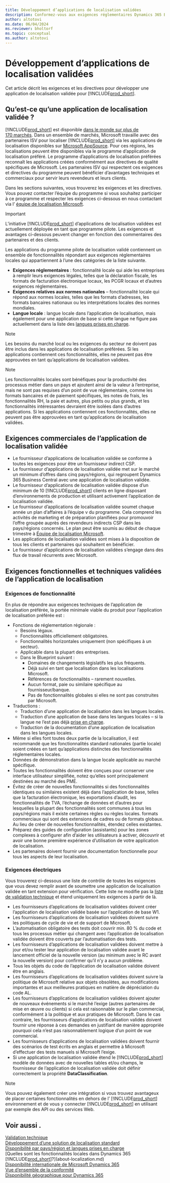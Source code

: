 ```yaml
---
title: Développement d’applications de localisation validées
description: Conformez-vous aux exigences réglementaires Dynamics 365 Business Central en tant qu’application de localisation validée.
author: altotovi
ms.date: 06/04/2024
ms.reviewer: bholtorf
ms.topic: conceptual
ms.author: altotovi
---
```


# <a name="development-of-validated-localization-apps"></a>Développement d’applications de localisation validées

Cet article décrit les exigences et les directives pour développer une application de localisation validée pour [!INCLUDE[prod_short](includes/prod_short.md)].

## <a name="what-is-a-validated-localization-app"></a>Qu’est-ce qu’une application de localisation validée ?

[!INCLUDE[prod_short](includes/prod_short.md)] est disponible [dans le monde sur plus de 170 marchés](/dynamics365/business-central/dev-itpro/compliance/apptest-countries-and-translations?toc=/dynamics365/business-central/toc.json). Dans un ensemble de marchés, Microsoft travaille avec des partenaires ISV pour localiser [!INCLUDE[prod_short](includes/prod_short.md)] via les applications de localisation disponibles sur [Microsoft AppSource](https://go.microsoft.com/fwlink/?linkid=2081646). Pour ces régions, les localisations peuvent être disponibles via le programme d’application de localisation préféré. Le programme d’applications de localisation préférées reconnaît les applications créées conformément aux directives de qualité spécifiques de Microsoft. Les partenaires ISV qui respectent ces exigences et directives du programme peuvent bénéficier d’avantages techniques et commerciaux pour servir leurs revendeurs et leurs clients.  

Dans les sections suivantes, vous trouverez les exigences et les directives. Vous pouvez contacter l’équipe du programme si vous souhaitez participer à ce programme et respecter les exigences ci-dessous en nous contactant via l’ [équipe de localisation Microsoft](mailto:d365bcloc@microsoft.com).   

> [!IMPORTANT]
> L’initiative [!INCLUDE[prod_short](includes/prod_short.md)] d’applications de localisation validées est actuellement déployée en tant que programme pilote. Les exigences et avantages ci-dessous peuvent changer en fonction des commentaires des partenaires et des clients.  

Les applications du programme pilote de localisation validé contiennent un ensemble de fonctionnalités répondant aux exigences réglementaires locales qui appartiennent à l’une des catégories de la liste suivante.  

- **Exigences réglementaires** : fonctionnalité locale qui aide les entreprises à remplir leurs exigences légales, telles que la déclaration fiscale, les formats de facturation électronique locaux, les PCGR locaux et d’autres exigences réglementaires.
- **Exigences relatives aux normes nationales** – fonctionnalité locale qui répond aux normes locales, telles que les formats d’adresses, les formats bancaires nationaux ou les interprétations locales des normes mondiales.
- **Langue locale** : langue locale dans l’application de localisation, mais également pour une application de base si cette langue ne figure pas actuellement dans la liste des [langues prises en charge](/dynamics365/business-central/dev-itpro/compliance/apptest-countries-and-translations?toc=/dynamics365/business-central/toc.json).

> [!NOTE]
> Les besoins du marché local ou les exigences du secteur ne doivent pas être inclus dans les applications de localisation préférées. Si les applications contiennent ces fonctionnalités, elles ne peuvent pas être approuvées en tant qu’applications de localisation validées.

> [!NOTE]
> Les fonctionnalités locales sont bénéfiques pour la productivité des processus métier dans un pays et ajoutent ainsi de la valeur à l’entreprise, mais ne sont pas requises d’un point de vue réglementaire, comme les formats bancaires et de paiement spécifiques, les notes de frais, les fonctionnalités RH, la paie et autres, plus petits ou plus grands, et les fonctionnalités intéressantes devraient être isolées dans d’autres applications. Si les applications contiennent ces fonctionnalités, elles ne peuvent pas être approuvées en tant qu’applications de localisation validées.   

## <a name="validated-localization-app-business-requirements"></a>Exigences commerciales de l’application de localisation validée

- Le fournisseur d’applications de localisation validée se conforme à toutes les exigences pour être un fournisseur indirect CSP.  
- Le fournisseur d’applications de localisation validée met sur le marché un minimum d’offres dans cinq pays/régions, qui regroupent Dynamics 365 Business Central avec une application de localisation validée. 
- Le fournisseur d’applications de localisation validée dispose d’un minimum de 10 [!INCLUDE[prod_short](includes/prod_short.md)] clients en ligne disposant d’environnements de production et utilisant activement l’application de localisation validée. 
- Le fournisseur d’applications de localisation validée soumet chaque année un plan d’affaires à l’équipe v du programme. Cela comprend les activités de marketing et de préparation planifiées pour promouvoir l’offre groupée auprès des revendeurs indirects CSP dans les pays/régions concernés. Le plan peut être soumis au début de chaque trimestre à [Équipe de localisation Microsoft](mailto:d365bcloc@microsoft.com).  
- Les applications de localisation validées sont mises à la disposition de tous les clients et partenaires qui souhaitent en bénéficier.     
- Le fournisseur d’applications de localisation validées s’engage dans des flux de travail récurrents avec Microsoft.

## <a name="validated-localization-app-functional-and-technical-requirements"></a>Exigences fonctionnelles et techniques validées de l’application de localisation

### <a name="functionality-requirements"></a>Exigences de fonctionnalité

En plus de répondre aux exigences techniques de l’application de localisation préférée, la portée minimale viable du produit pour l’application de localisation préférée est :  

- Fonctions de réglementation régionale :   
  - Besoins légaux.   
  - Fonctionnalités officiellement obligatoires. 
  - Fonctionnalités horizontales uniquement (non spécifiques à un secteur).  
  - Applicable dans la plupart des entreprises.  
  - Dans le Blueprint suivant :   
    - Domaines de changements législatifs les plus fréquents. 
    - Déjà suivi en tant que localisation dans les localisations Microsoft. 
    - Références de fonctionnalités – rarement nouvelles.  
    - Aucun format, paie ou similaire spécifique au fournisseur/banque. 
    - Pas de fonctionnalités globales si elles ne sont pas construites par Microsoft. 
- Traductions : 
  - Traduction d’une application de localisation dans les langues locales. 
  - Traduction d’une application de base dans les langues locales – si la langue ne l’est pas déjà [prise en charge](/dynamics365/business-central/dev-itpro/compliance/apptest-countries-and-translations?toc=/dynamics365/business-central/toc.json).  
  - Traduction de la documentation d’une application de localisation dans les langues locales. 
- Même si elles font toutes deux partie de la localisation, il est recommandé que les fonctionnalités standard nationales (partie locale) soient créées en tant qu’applications distinctes des fonctionnalités réglementaires locales. 
- Données de démonstration dans la langue locale applicable au marché spécifique.   
- Toutes les fonctionnalités doivent être conçues pour conserver une interface utilisateur simplifiée, notez qu’elles sont principalement destinées au marché des PME.  
- Évitez de créer de nouvelles fonctionnalités si des fonctionnalités identiques ou similaires existent déjà dans l’application de base, telles que la facturation électronique, les exportations d’audit, les fonctionnalités de TVA, l’échange de données et d’autres pour lesquelles la plupart des fonctionnalités sont communes à tous les pays/régions mais il existe certaines règles ou règles locales. formats commerciaux qui sont des extensions de cadres ou de formats globaux. Au lieu de créer de nouvelles fonctionnalités, étendez celles existantes.  
- Préparez des guides de configuration (assistants) pour les zones complexes à configurer afin d’aider les utilisateurs à activer, découvrir et avoir une bonne première expérience d’utilisation de votre application de localisation.  
- Les partenaires doivent fournir une documentation fonctionnelle pour tous les aspects de leur localisation.  

### <a name="technical-requirements"></a>Exigences électriques

Vous trouverez ci-dessous une liste de contrôle de toutes les exigences que vous devez remplir avant de soumettre une application de localisation validée en tant extension pour vérification. Cette liste ne modifie pas la [liste de validation technique](/dynamics365/business-central/dev-itpro/developer/devenv-checklist-submission) et étend uniquement les exigences à partir de là.  

- Les fournisseurs d’applications de localisation validées doivent créer l’application de localisation validée basée sur l’application de base W1.  
- Les fournisseurs d’applications de localisation validées doivent suivre les politiques de cycle de vie et de support de Microsoft.   
- L’automatisation obligatoire des tests doit couvrir min. 80 % du code et tous les processus métier qui changent avec l’application de localisation validée doivent être couverts par l’automatisation des tests.  
- Les fournisseurs d’applications de localisation validées doivent mettre à jour et/ou tester leur application de localisation validée avant le lancement officiel de la nouvelle version (au minimum avec le RC avant la nouvelle version) pour confirmer qu’il n’y a aucun problème. 
- Tous les objets du code de l’application de localisation validée doivent être en anglais.   
- Les fournisseurs d’applications de localisation validées doivent suivre la politique de Microsoft relative aux objets obsolètes, aux modifications importantes et aux meilleures pratiques en matière de dépréciation du code AL.  
- Les fournisseurs d’applications de localisation validées doivent ajouter de nouveaux événements si le marché l’exige (autres partenaires de mise en œuvre ou clients) si cela est raisonnable sur le plan commercial, conformément à la politique et aux pratiques de Microsoft. Dans le cas contraire, les fournisseurs d’applications de localisation validés doivent fournir une réponse à ces demandes en justifiant de manière appropriée pourquoi cela n’est pas raisonnablement logique d’un point de vue commercial. 
- Les fournisseurs d’applications de localisation validées doivent fournir des scénarios de test écrits en anglais et permettre à Microsoft d’effectuer des tests manuels si Microsoft l’exige.  
- Si une application de localisation validée étend le [!INCLUDE[prod_short](includes/prod_short.md)] modèle de données avec de nouvelles tables et/ou champs, le fournisseur de l’application de localisation validée doit définir correctement la propriété **DataClassification**.

> [!NOTE]  
> Vous pouvez également créer une intégration si vous trouvez avantageux de placer certaines fonctionnalités en dehors de l’ [!INCLUDE[prod_short](includes/prod_short.md)] environnement et de vous y connecter [!INCLUDE[prod_short](includes/prod_short.md)] en utilisant par exemple des API ou des services Web.

## <a name="see-also"></a>Voir aussi .

[Validation technique](/dynamics365/business-central/dev-itpro/developer/devenv-checklist-submission)  
[Développement d’une solution de localisation standard](/dynamics365/business-central/dev-itpro/developer/readiness/readiness-develop-localization)  
[Disponibilité par pays/région et langues prises en charge](/dynamics365/business-central/dev-itpro/compliance/apptest-countries-and-translations)  
[Quelles sont les fonctionnalités locales dans Dynamics 365 [!INCLUDE[prod_short](includes/prod_short.md)]?](about-localization.md)  
[Disponibilité internationale de Microsoft Dynamics 365](/dynamics365/get-started/availability)  
[Vue d’ensemble de la conformité](compliance/compliance-overview.md)  
[Disponibilité géographique pour Dynamics 365](https://dynamics.microsoft.com/en-us/availability-reports/georeport/)  
